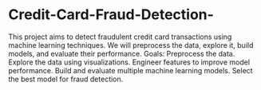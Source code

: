 # Credit-Card-Fraud-Detection-
This project aims to detect fraudulent credit card transactions using machine learning techniques. We will preprocess the data, explore it, build models, and evaluate their performance.
Goals:
Preprocess the data.
Explore the data using visualizations.
Engineer features to improve model performance.
Build and evaluate multiple machine learning models.
Select the best model for fraud detection.
